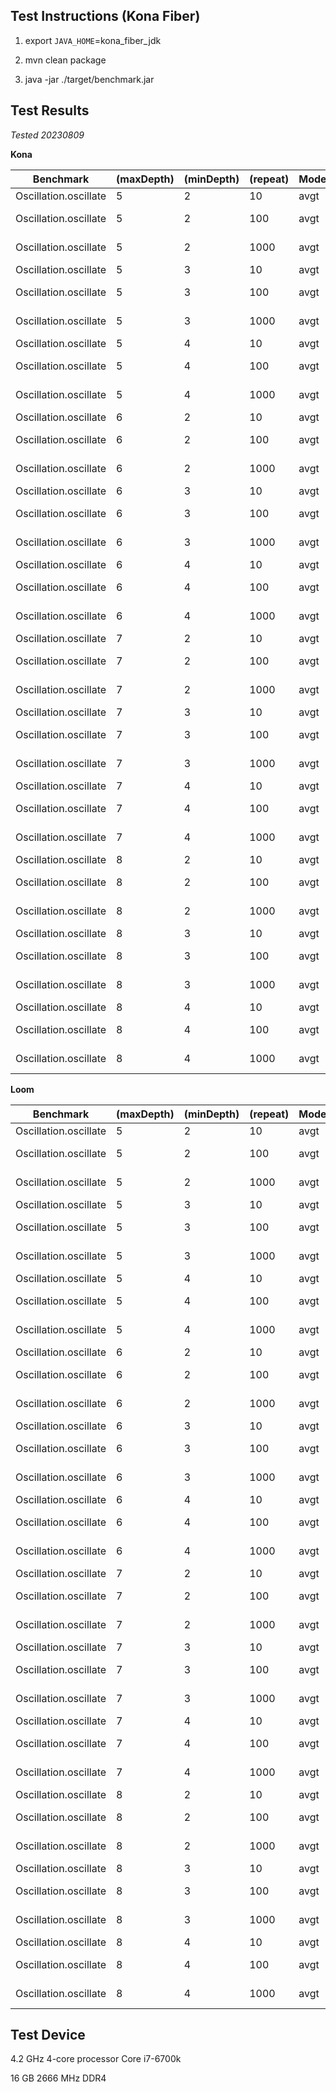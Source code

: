 ## Test Instructions (Kona Fiber)

1. export `JAVA_HOME`=kona_fiber_jdk

2. mvn clean package

3. java -jar ./target/benchmark.jar

## Test Results

*Tested 20230809*

**Kona**

| Benchmark             | (maxDepth) | (minDepth) | (repeat) | Mode | Cnt  | Score       | Error    | Units |
| --------------------- | ---------- | ---------- | -------- | ---- | ---- | ----------- | -------- | ----- |
| Oscillation.oscillate | 5          | 2          | 10       | avgt | 5    | 700.553 ±   | 9.861    | ns/op |
| Oscillation.oscillate | 5          | 2          | 100      | avgt | 5    | 5324.248 ±  | 75.229   | ns/op |
| Oscillation.oscillate | 5          | 2          | 1000     | avgt | 5    | 51905.074 ± | 465.093  | ns/op |
| Oscillation.oscillate | 5          | 3          | 10       | avgt | 5    | 669.799 ±   | 4.034    | ns/op |
| Oscillation.oscillate | 5          | 3          | 100      | avgt | 5    | 5333.694 ±  | 78.920   | ns/op |
| Oscillation.oscillate | 5          | 3          | 1000     | avgt | 5    | 52799.600 ± | 884.444  | ns/op |
| Oscillation.oscillate | 5          | 4          | 10       | avgt | 5    | 580.853 ±   | 3.119    | ns/op |
| Oscillation.oscillate | 5          | 4          | 100      | avgt | 5    | 3856.314 ±  | 57.457   | ns/op |
| Oscillation.oscillate | 5          | 4          | 1000     | avgt | 5    | 35810.131 ± | 201.640  | ns/op |
| Oscillation.oscillate | 6          | 2          | 10       | avgt | 5    | 729.280 ±   | 10.916   | ns/op |
| Oscillation.oscillate | 6          | 2          | 100      | avgt | 5    | 5538.679 ±  | 94.033   | ns/op |
| Oscillation.oscillate | 6          | 2          | 1000     | avgt | 5    | 54200.110 ± | 1581.060 | ns/op |
| Oscillation.oscillate | 6          | 3          | 10       | avgt | 5    | 711.348 ±   | 11.226   | ns/op |
| Oscillation.oscillate | 6          | 3          | 100      | avgt | 5    | 5445.645 ±  | 103.571  | ns/op |
| Oscillation.oscillate | 6          | 3          | 1000     | avgt | 5    | 51441.225 ± | 479.376  | ns/op |
| Oscillation.oscillate | 6          | 4          | 10       | avgt | 5    | 684.155 ±   | 14.006   | ns/op |
| Oscillation.oscillate | 6          | 4          | 100      | avgt | 5    | 5222.961 ±  | 102.739  | ns/op |
| Oscillation.oscillate | 6          | 4          | 1000     | avgt | 5    | 50463.414 ± | 1942.261 | ns/op |
| Oscillation.oscillate | 7          | 2          | 10       | avgt | 5    | 714.366 ±   | 17.531   | ns/op |
| Oscillation.oscillate | 7          | 2          | 100      | avgt | 5    | 5590.449 ±  | 96.604   | ns/op |
| Oscillation.oscillate | 7          | 2          | 1000     | avgt | 5    | 53061.732 ± | 1251.199 | ns/op |
| Oscillation.oscillate | 7          | 3          | 10       | avgt | 5    | 776.839 ±   | 55.117   | ns/op |
| Oscillation.oscillate | 7          | 3          | 100      | avgt | 5    | 5586.308 ±  | 128.448  | ns/op |
| Oscillation.oscillate | 7          | 3          | 1000     | avgt | 5    | 51805.725 ± | 346.772  | ns/op |
| Oscillation.oscillate | 7          | 4          | 10       | avgt | 5    | 719.212 ±   | 9.589    | ns/op |
| Oscillation.oscillate | 7          | 4          | 100      | avgt | 5    | 5357.271 ±  | 388.972  | ns/op |
| Oscillation.oscillate | 7          | 4          | 1000     | avgt | 5    | 52335.998 ± | 1177.277 | ns/op |
| Oscillation.oscillate | 8          | 2          | 10       | avgt | 5    | 759.944 ±   | 4.193    | ns/op |
| Oscillation.oscillate | 8          | 2          | 100      | avgt | 5    | 5843.283 ±  | 132.809  | ns/op |
| Oscillation.oscillate | 8          | 2          | 1000     | avgt | 5    | 56074.099 ± | 1816.338 | ns/op |
| Oscillation.oscillate | 8          | 3          | 10       | avgt | 5    | 719.826 ±   | 6.277    | ns/op |
| Oscillation.oscillate | 8          | 3          | 100      | avgt | 5    | 5517.693 ±  | 74.484   | ns/op |
| Oscillation.oscillate | 8          | 3          | 1000     | avgt | 5    | 54275.007 ± | 1752.451 | ns/op |
| Oscillation.oscillate | 8          | 4          | 10       | avgt | 5    | 726.369 ±   | 9.225    | ns/op |
| Oscillation.oscillate | 8          | 4          | 100      | avgt | 5    | 5660.347 ±  | 51.736   | ns/op |
| Oscillation.oscillate | 8          | 4          | 1000     | avgt | 5    | 53796.846 ± | 1146.315 | ns/op |

**Loom**


| Benchmark             | (maxDepth) | (minDepth) | (repeat) | Mode | Cnt  | Score        | Error     | Units |
| --------------------- | ---------- | ---------- | -------- | ---- | ---- | ------------ | --------- | ----- |
| Oscillation.oscillate | 5          | 2          | 10       | avgt | 5    | 2233.259 ±   | 45.816    | ns/op |
| Oscillation.oscillate | 5          | 2          | 100      | avgt | 5    | 14295.556 ±  | 587.699   | ns/op |
| Oscillation.oscillate | 5          | 2          | 1000     | avgt | 5    | 138033.235 ± | 1868.857  | ns/op |
| Oscillation.oscillate | 5          | 3          | 10       | avgt | 5    | 2253.303 ±   | 34.971    | ns/op |
| Oscillation.oscillate | 5          | 3          | 100      | avgt | 5    | 14492.981 ±  | 707.160   | ns/op |
| Oscillation.oscillate | 5          | 3          | 1000     | avgt | 5    | 129173.176 ± | 1790.267  | ns/op |
| Oscillation.oscillate | 5          | 4          | 10       | avgt | 5    | 2134.928 ±   | 24.086    | ns/op |
| Oscillation.oscillate | 5          | 4          | 100      | avgt | 5    | 13643.234 ±  | 564.901   | ns/op |
| Oscillation.oscillate | 5          | 4          | 1000     | avgt | 5    | 125395.860 ± | 2265.762  | ns/op |
| Oscillation.oscillate | 6          | 2          | 10       | avgt | 5    | 2371.510 ±   | 37.739    | ns/op |
| Oscillation.oscillate | 6          | 2          | 100      | avgt | 5    | 16676.964 ±  | 3215.449  | ns/op |
| Oscillation.oscillate | 6          | 2          | 1000     | avgt | 5    | 156557.836 ± | 15430.178 | ns/op |
| Oscillation.oscillate | 6          | 3          | 10       | avgt | 5    | 2321.321 ±   | 124.723   | ns/op |
| Oscillation.oscillate | 6          | 3          | 100      | avgt | 5    | 15012.203 ±  | 346.957   | ns/op |
| Oscillation.oscillate | 6          | 3          | 1000     | avgt | 5    | 137740.682 ± | 3971.768  | ns/op |
| Oscillation.oscillate | 6          | 4          | 10       | avgt | 5    | 2217.479 ±   | 49.514    | ns/op |
| Oscillation.oscillate | 6          | 4          | 100      | avgt | 5    | 14261.390 ±  | 311.067   | ns/op |
| Oscillation.oscillate | 6          | 4          | 1000     | avgt | 5    | 131453.373 ± | 6827.855  | ns/op |
| Oscillation.oscillate | 7          | 2          | 10       | avgt | 5    | 2356.035 ±   | 45.101    | ns/op |
| Oscillation.oscillate | 7          | 2          | 100      | avgt | 5    | 16223.782 ±  | 569.419   | ns/op |
| Oscillation.oscillate | 7          | 2          | 1000     | avgt | 5    | 151363.488 ± | 604.032   | ns/op |
| Oscillation.oscillate | 7          | 3          | 10       | avgt | 5    | 2389.164 ±   | 44.223    | ns/op |
| Oscillation.oscillate | 7          | 3          | 100      | avgt | 5    | 15809.727 ±  | 264.528   | ns/op |
| Oscillation.oscillate | 7          | 3          | 1000     | avgt | 5    | 146339.161 ± | 1310.419  | ns/op |
| Oscillation.oscillate | 7          | 4          | 10       | avgt | 5    | 2250.849 ±   | 170.400   | ns/op |
| Oscillation.oscillate | 7          | 4          | 100      | avgt | 5    | 14430.708 ±  | 1567.084  | ns/op |
| Oscillation.oscillate | 7          | 4          | 1000     | avgt | 5    | 144204.738 ± | 27412.971 | ns/op |
| Oscillation.oscillate | 8          | 2          | 10       | avgt | 5    | 2429.273 ±   | 264.055   | ns/op |
| Oscillation.oscillate | 8          | 2          | 100      | avgt | 5    | 17211.370 ±  | 3009.752  | ns/op |
| Oscillation.oscillate | 8          | 2          | 1000     | avgt | 5    | 151507.099 ± | 2534.951  | ns/op |
| Oscillation.oscillate | 8          | 3          | 10       | avgt | 5    | 2393.810 ±   | 183.850   | ns/op |
| Oscillation.oscillate | 8          | 3          | 100      | avgt | 5    | 19158.611 ±  | 7092.478  | ns/op |
| Oscillation.oscillate | 8          | 3          | 1000     | avgt | 5    | 160000.014 ± | 14496.590 | ns/op |
| Oscillation.oscillate | 8          | 4          | 10       | avgt | 5    | 2340.369 ±   | 29.636    | ns/op |
| Oscillation.oscillate | 8          | 4          | 100      | avgt | 5    | 15964.669 ±  | 441.926   | ns/op |
| Oscillation.oscillate | 8          | 4          | 1000     | avgt | 5    | 156744.706 ± | 9511.889  | ns/op |

## Test Device

4.2 GHz 4-core processor Core i7-6700k

16 GB 2666 MHz DDR4 